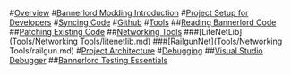 #[Overview](overview.md)
#[Bannerlord Modding Introduction](bannerlord_modding_intro.md)
#[Project Setup for Developers](project_setup.md)
#[Syncing Code](syncing.md)
#[Github](github.md)
#[Tools](tools.md)
##[Reading Bannerlord Code](Tools/dnspy.md)
##[Patching Existing Code](Tools/harmony.md)
##[Networking Tools](Tools/networking_tools.md)
###[LiteNetLib](Tools/Networking Tools/litenetlib.md)
###[RailgunNet](Tools/Networking Tools/railgun.md)
#[Project Architecture](architecture.md)
#[Debugging](debugging.md)
##[Visual Studio Debugger](Debugging/vs_debugging.md)
##[Bannerlord Testing Essentials](Debugging/bannerlordtestingessentials.md)